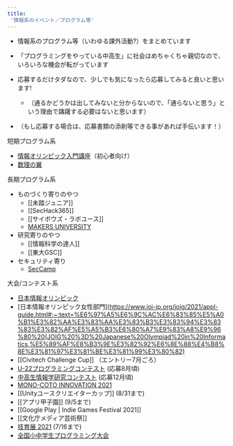 ```yaml
---
title:
 '情報系のイベント／プログラム等'
---
```


- 情報系のプログラム等（いわゆる課外活動?）をまとめています
- 「プログラミングをやっている中高生」に社会はめちゃくちゃ親切なので、いろいろな機会が転がっています
- 応募するだけタダなので、少しでも気になったら応募してみると良いと思います!
    - （通るかどうかは出してみないと分からないので、「通らないと思う」という理由で躊躇する必要はないと思います）

- （もし応募する場合は、応募書類の添削等できる事があれば手伝います！）

短期プログラム系
- [情報オリンピック入門講座](https://www.ioi-jp.org/intro/index.html)（初心者向け）
- [数理の翼](https://www.google.com/search?q=%E6%95%B0%E7%90%86%E3%81%AE%E7%BF%BC&oq=%E6%95%B0%E7%90%86%E3%81%AE%E7%BF%BC&aqs=chrome.0.69i59j0i512l6j69i61.2332j0j4&sourceid=chrome&ie=UTF-8)

長期プログラム系
- ものづくり寄りのやつ
    - [[未踏ジュニア]]
    - [[SecHack365]]
    - [[サイボウズ・ラボユース]]
    - [MAKERS UNIVERSITY](https://makers-u.jp/)
- 研究寄りのやつ
    - [[情報科学の達人]]
    - [[東大GSC]]
- セキュリティ寄り
    - [SecCamp](https://www.security-camp.or.jp/)

大会/コンテスト系
- [日本情報オリンピック](https://www.ioi-jp.org/joig/2021/index.html)
- [日本情報オリンピック女性部門](https://www.ioi-jp.org/joig/2021/appl-guide.html#:~:text=%E6%97%A5%E6%9C%AC%E6%83%85%E5%A0%B1%E3%82%AA%E3%83%AA%E3%83%B3%E3%83%94%E3%83%83%E3%82%AF%E5%A5%B3%E6%80%A7%E9%83%A8%E9%96%80%20(JOIG%20%3D%20Japanese%20Olympiad%20in%20Informatics,%E5%89%AF%E8%B3%9E%E3%82%92%E6%8E%88%E4%B8%8E%E3%81%97%E3%81%BE%E3%81%99%E3%80%82)
- [[Civitech Challenge Cup]] （エントリー7月ごろ）
- [U-22プログラミングコンテスト](https://u22procon.com/) (応募8月頃)
- [中高生情報学研究コンテスト](https://www.ipsj.or.jp/event/taikai/83/83PosterSession/) (応募12月頃)
- [MONO-COTO INNOVATION 2021](https://www.mono-coto-innovation.com/)
- [[Unityユースクリエイターカップ]] (8/31まで)
- [[アプリ甲子園]] (9/5まで)
- [[Google Play | Indie Games Festival 2021]]
- [[文化庁メディア芸術祭]]
- [技育展 2021](https://talent.supporterz.jp/geekten/2021/) (7/16まで)
- [全国小中学生プログラミング大会](https://jjpc.jp/)